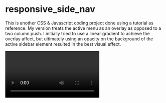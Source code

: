 # responsive_side_nav

This is another CSS & Javascript coding project done using a tutorial as reference. My version treats the active menu as an overlay as opposed to a two column push. I initially tried to use a linear gradient to achieve the overlay affect, but ultimately using an opacity on the background of the active sidebar element resulted in the best visual effect.

![Reference Video](https://github.com/ctwyrth/responsive_side_nav/blob/main/rsb_use_vid.mov)
